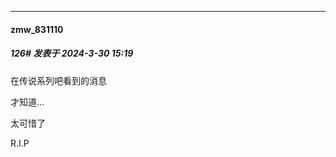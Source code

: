 ﻿
*****

####  zmw_831110  
##### 126#       发表于 2024-3-30 15:19

在传说系列吧看到的消息

才知道...

太可惜了

R.I.P

